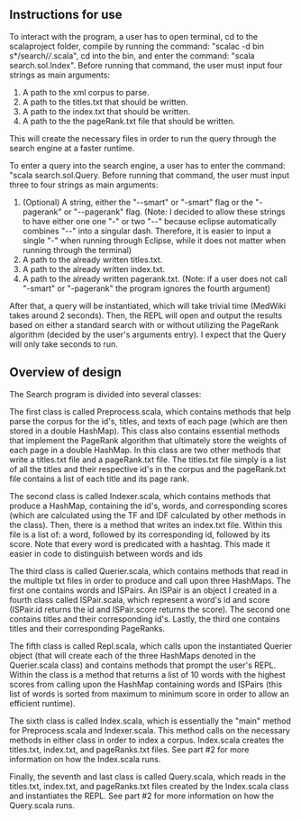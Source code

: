 Instructions for use
-
To interact with the program, a user has to open terminal, cd to the scalaproject
folder, compile by running the command: "scalac -d bin s*/search/*/*.scala", cd
into the bin, and enter the command: "scala search.sol.Index". Before running that
command, the user must input four strings as main arguments:

1. A path to the xml corpus to parse.
2. A path to the titles.txt that should be written.
3. A path to the index.txt that should be written.
4. A path to the the pageRank.txt file that should be written.

This will create the necessary files in order to run the query through the search
engine at a faster runtime.

To enter a query into the search engine, a user has to enter the command: "scala
search.sol.Query. Before running that command, the user must input three to four
strings as main arguments:

1. (Optional) A string, either the "--smart" or "-smart" flag or the "-pagerank"
or "--pagerank" flag. (Note: I decided to allow these strings to have either one
one "-" or two "--" because eclipse automatically combines "--" into a
singular dash. Therefore, it is easier to input a single "-" when running through
Eclipse, while it does not matter when running through the terminal)
2. A path to the already written titles.txt.
3. A path to the already written index.txt.
4. A path to the already written pagerank.txt.
(Note: if a user does not call "-smart" or "-pagerank" the program ignores the fourth
argument)

After that, a query will be instantiated, which will take trivial time (MedWiki
takes around 2 seconds). Then, the REPL will open and output the results based on
either a standard search with or without utilizing the PageRank algorithm (decided
by the user's arguments entry). I expect that the Query will only take seconds
to run.

Overview of design
-
The Search program is divided into several classes:

The first class is called Preprocess.scala, which contains methods that help parse
the corpus for the id's, titles, and texts of each page (which are then stored in
a double HashMap). This class also contains essential methods that implement the
PageRank algorithm that ultimately store the weights of each page in a double HashMap.
In this class are two other methods that write a titles.txt file and a pageRank.txt
file. The titles.txt file simply is a list of all the titles and their respective
id's in the corpus and the pageRank.txt file contains a list of each title and its
page rank.

The second class is called Indexer.scala, which contains methods that produce a
HashMap, containing the id's, words, and corresponding scores (which are calculated
using the TF and IDF calculated by other methods in the class). Then, there is a
method that writes an index.txt file. Within this file is a list of: a word,
followed by its corresponding id, followed by its score. Note that every word is
predicated with a hashtag. This made it easier in code to distinguish between
words and ids

The third class is called Querier.scala, which contains methods that read in the
multiple txt files in order to produce and call upon three HashMaps. The first one
contains words and ISPairs. An ISPair is an object I created in a fourth class called
ISPair.scala, which represent a word's id and score (ISPair.id returns the id and
ISPair.score returns the score). The second one contains titles and their corresponding
id's. Lastly, the third one contains titles and their corresponding PageRanks.

The fifth class is called Repl.scala, which calls upon the instantiated Querier
object (that will create each of the three HashMaps denoted in the Querier.scala
class) and contains methods that prompt the user's REPL. Within the class is a method
that returns a list of 10 words with the highest scores from calling upon the HashMap
containing words and ISPairs (this list of words is sorted from maximum to minimum
score in order to allow an efficient runtime).

The sixth class is called Index.scala, which is essentially the "main" method for
Preprocess.scala and Indexer.scala. This method calls on the necessary methods in
either class in order to index a corpus. Index.scala creates the titles.txt,
index.txt, and pageRanks.txt files. See part #2 for more information on how the
Index.scala runs.

Finally, the seventh and last class is called Query.scala, which reads in the
titles.txt, index.txt, and pageRanks.txt files created by the Index.scala class
and instantiates the REPL. See part #2 for more information on how the
Query.scala runs.
